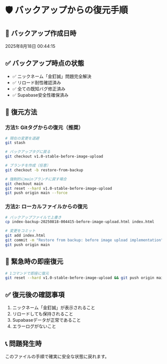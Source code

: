 # 🛡️ バックアップからの復元手順

## 📅 バックアップ作成日時
2025年8月18日 00:44:15

## ✅ バックアップ時点の状態
- ✅ ニックネーム「金釘誠」問題完全解決
- ✅ リロード耐性確認済み
- ✅ 全ての既知バグ修正済み
- ✅ Supabase安全性確保済み

## 🔄 復元方法

### 方法1: Gitタグからの復元（推奨）
```bash
# 現在の変更を退避
git stash

# バックアップタグに戻る
git checkout v1.0-stable-before-image-upload

# ブランチを作成（任意）
git checkout -b restore-from-backup

# 強制的にmainブランチに戻す場合
git checkout main
git reset --hard v1.0-stable-before-image-upload
git push origin main --force
```

### 方法2: ローカルファイルからの復元
```bash
# バックアップファイルで上書き
cp index-backup-20250818-004415-before-image-upload.html index.html

# 変更をコミット
git add index.html
git commit -m "Restore from backup: before image upload implementation"
git push origin main
```

## 🚨 緊急時の即座復元
```bash
# 1コマンドで即座に復元
git reset --hard v1.0-stable-before-image-upload && git push origin main --force
```

## ✅ 復元後の確認事項
1. ニックネーム「金釘誠」が表示されること
2. リロードしても保持されること
3. Supabaseデータが正常であること
4. エラーログがないこと

## 📞 問題発生時
このファイルの手順で確実に安全な状態に戻れます。